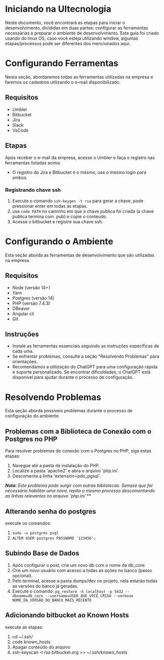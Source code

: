 # Iniciando na UItecnologia
  Neste documento, você encontrará as etapas para iniciar o desenvolvimento, divididas em duas partes: 
configurar as ferramentas necessárias e preparar o ambiente de desenvolvimento. Este guia foi criado usando do linux OS, caso você esteja utilizando window, algumas etapas/processos pode ser diferentes dos mencionados aqui.

# Configurando Ferramentas
Nesta seção, abordaremos todas as ferramentas utilizadas na empresa e faremos os cadastros utilizando o e-mail disponibilizado.

## Requisitos
* Umbler
* Bitbucket
* Jira
* Slack
* VsCode

## Etapas
Após receber o e-mail da empresa, acesse o Umbler e faça o registro nas ferramentas listadas acima.

* O registro do Jira e Bitbucket é o mesmo, use o mesmo login para ambos.

### Registrando chave ssh
1. Execute o comando `ssh-keygen -t rsa` para gerar a chave, pode pressionar enter em todas as etapas.
2. use `code PATH` no caminho em que a chave publica foi criada (a chave publica termina com .pub) e copie o conteudo.
3. Acesse o bitbucket e registre sua chave ssh.

# Configurando o Ambiente
Esta seção aborda as ferramentas de desenvolvimento que são utilizadas na empresa.

## Requisitos
* Node (versão 14+)
* Yarn
* Postgres (versão 14)
* PHP (versão 7.4.3)
* DBeaver
* Angular cli
* Git

## Instruções
* Instale as ferramentas essenciais seguindo as instruções específicas de cada uma.
* Se enfrentar problemas, consulte a seção "Resolvendo Problemas" para orientações.
* Recomendamos a utilização do ChatGPT para uma configuração rápida e suporte personalizado. Se encontrar dificuldades, o ChatGPT está disponível para ajudar durante o processo de configuração.

# Resolvendo Problemas
Esta seção aborda possíveis problemas durante o processo de configuração do ambiente.

## Problemas com a Biblioteca de Conexão com o Postgres no PHP

Para resolver problemas de conexão com o Postgres no PHP, siga estas etapas:

1. Navegue até a pasta de instalação do PHP.
2. Localize a pasta 'apache2' e abra o arquivo 'php.ini'.
3. Descomente a linha 'extension=pdo_pgsql'.

***Nota:** Este problema pode surgir com outras bibliotecas. Sempre que for necessário habilitar uma nova, repita o mesmo processo descomentando as linhas relevantes no arquivo 'php.ini'.***

## Alterando senha do postgres
execute os comandos:
1. `sudo -u postgres psql`
2. `ALTER USER postgres PASSWORD '123456';`

## Subindo Base de Dados
1. Após configurar o post, crie um novo db com o nome de db_core.
2. Crie um novo usuário com acesso a todas as ações no banco (passo opcional).
3. Pelo terminal, acesse a pasta dumps/dev no projeto, nela estarão todas as versões do banco já geradas.
4. Execute o comando:
  `pg_restore -h localhost -p 5432 --dbname=db_core --username=USER_QUE_VOCÊ_CRIOU --verbose NOME_DA_VERSÃO_DO_BANCO_MAIS_RECENTE`

## Adicionando bitbucket ao Known Hosts
execute as etapas:
1. cd ~/.ssh/
2. code known_hosts
3. Apagar conteúdo do arquivo
4. ssh-keyscan -t rsa bitbucket.org >> ~/.ssh/known_hosts












